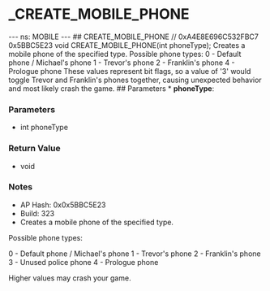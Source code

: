 # _CREATE_MOBILE_PHONE

--- ns: MOBILE --- ## CREATE_MOBILE_PHONE  // 0xA4E8E696C532FBC7 0x5BBC5E23 void CREATE_MOBILE_PHONE(int phoneType);  Creates a mobile phone of the specified type. Possible phone types: 0 - Default phone / Michael's phone 1 - Trevor's phone 2 - Franklin's phone 4 - Prologue phone These values represent bit flags, so a value of '3' would toggle Trevor and Franklin's phones together, causing unexpected behavior and most likely crash the game.  ## Parameters * **phoneType**:

### Parameters
* int phoneType

### Return Value
* void

### Notes
* AP Hash: 0x0x5BBC5E23
* Build: 323
* Creates a mobile phone of the specified type.

Possible phone types:

0 - Default phone / Michael's phone
1 - Trevor's phone
2 - Franklin's phone
3 - Unused police phone
4 - Prologue phone

Higher values may crash your game.

